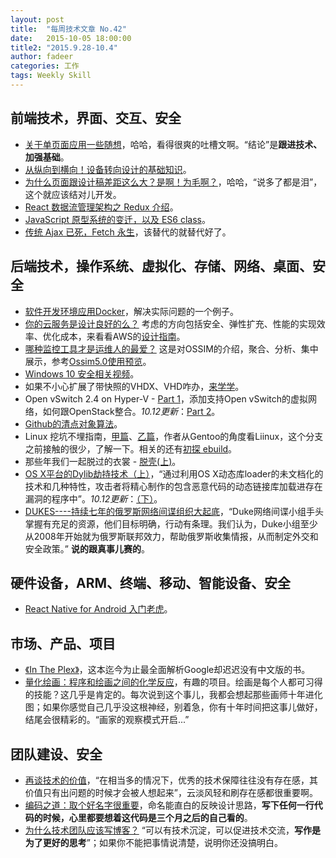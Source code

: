 ```yaml
---
layout: post
title:  "每周技术文章 No.42"
date:   2015-10-05 18:00:00
title2: "2015.9.28-10.4"
author: fadeer
categories: 工作
tags: Weekly Skill
---
```


前端技术，界面、交互、安全
----
* [关于单页面应用一些随想](http://segmentfault.com/a/1190000003811700)，哈哈，看得很爽的吐槽文啊。“结论”是**跟进技术、加强基础**。
* [从纵向到横向！设备转向设计的基础知识](http://www.uisdc.com/designing-orientation-portrait-landscape)。
* [为什么页面跟设计稿差距这么大？是啊！为毛啊？](http://www.uisdc.com/design-just-stay-design)，哈哈，“说多了都是泪”，这个就应该结对儿开发。
* [React 数据流管理架构之 Redux 介绍](http://www.alloyteam.com/2015/09/react-redux/)。
* [JavaScript 原型系统的变迁，以及 ES6 class](http://segmentfault.com/a/1190000003798438)。
* [传统 Ajax 已死，Fetch 永生](http://segmentfault.com/a/1190000003810652)，该替代的就替代好了。

后端技术，操作系统、虚拟化、存储、网络、桌面、安全
----
* [软件开发环境应用Docker](http://www.larrycaiyu.com/2015/09/14/docker-is-buddy-for-your-design-environment.html)，解决实际问题的一个例子。
* [你的云服务是设计良好的么？](https://aws.amazon.com/blogs/aws/are-you-well-architected/) 考虑的方向包括安全、弹性扩充、性能的实现效率、优化成本，来看看AWS的[设计指南](http://d0.awsstatic.com/whitepapers/architecture/AWS_Well-Architected_Framework.pdf)。
* [哪种监控工具才是运维人的最爱？](http://chenguang.blog.51cto.com/350944/1698721) 这是对OSSIM的介绍，聚合、分析、集中展示，参考[Ossim5.0使用预览](http://chenguang.blog.51cto.com/350944/1636741)。
* [Windows 10 安全相关视频](https://channel9.msdn.com/Series/Windows-10--Enterprise-Mobility-60-Second-Update-for-sysadmins/Windows-10-Security)。
* 如果不小心扩展了带快照的VHDX、VHD咋办，[来学学](https://blog.workinghardinit.work/2015/10/01/expanding-vhd-or-vdhx-files-that-have-checkpoints-is-considered-harmful/)。
* Open vSwitch 2.4 on Hyper-V  - [Part 1](http://www.cloudbase.it/open-vswitch-24-on-hyperv-part-1/)，添加支持Open vSwitch的虚拟网络，如何跟OpenStack整合。*10.12更新*：[Part 2](http://www.cloudbase.it/open-vswitch-24-on-hyperv-part-2/)。
* [Github的清点对象算法](http://www.ruanyifeng.com/blog/2015/09/git-bitmap.html)。
* Linux 挖坑不埋指南，[甲篇](http://segmentfault.com/a/1190000003812059)、[乙篇](http://segmentfault.com/a/1190000003816031)，作者从Gentoo的角度看Liinux，这个分支之前接触的很少，了解一下。相关的还有[初探 ebuild](http://segmentfault.com/a/1190000003819421)。
* 那些年我们一起脱过的衣裳 - [脱壳(上)](http://drops.wooyun.org/binary/8640)。
* [OS X平台的Dylib劫持技术（上）](http://drops.wooyun.org/tips/9249)，“通过利用OS X动态库loader的未文档化的技术和几种特性，攻击者将精心制作的包含恶意代码的动态链接库加载进存在漏洞的程序中”。*10.12更新*：[（下）](http://drops.wooyun.org/tips/9425)。
* [DUKES----持续七年的俄罗斯网络间谍组织大起底](http://drops.wooyun.org/papers/9292)，“Duke网络间谍小组手头掌握有充足的资源，他们目标明确，行动有条理。我们认为，Duke小组至少从2008年开始就为俄罗斯联邦效力，帮助俄罗斯收集情报，从而制定外交和安全政策。” **说的跟真事儿赛的**。

硬件设备，ARM、终端、移动、智能设备、安全
----
<!--preview-end-->
* [React Native for Android 入门老虎](http://www.race604.com/react-native-for-android-start/)。

市场、产品、项目
----
* [《In The Plex》](http://www.huxiu.com/article/127218/1.html)，这本迄今为止最全面解析Google却迟迟没有中文版的书。
* [量化绘画：程序和绘画之间的化学反应](http://36kr.com/p/5038073.html)，有趣的项目。绘画是每个人都可习得的技能？这几乎是肯定的。每次说到这个事儿，我都会想起那些画师十年进化图；如果你感觉自己几乎没这根神经，别着急，你有十年时间把这事儿做好，结尾会很精彩的。“画家的观察模式开启...”

团队建设、安全
----
* [再谈技术的价值](http://36kr.com/p/5038068.html)，“在相当多的情况下，优秀的技术保障往往没有存在感，其价值只有出问题的时候才会被人想起来”，云淡风轻和刷存在感都很重要啊。
* [编码之道：取个好名字很重要](http://www.phpxs.com/post/4261)，命名能直白的反映设计思路，**写下任何一行代码的时候，心里都要想着这代码是三个月之后的自己看的**。
* [为什么技术团队应该写博客？](http://bxbxbai.gitcafe.io/2015/09/29/why-a-team-should-write-a-blog/) “可以有技术沉淀，可以促进技术交流，**写作是为了更好的思考**”；如果你不能把事情说清楚，说明你还没搞明白。


